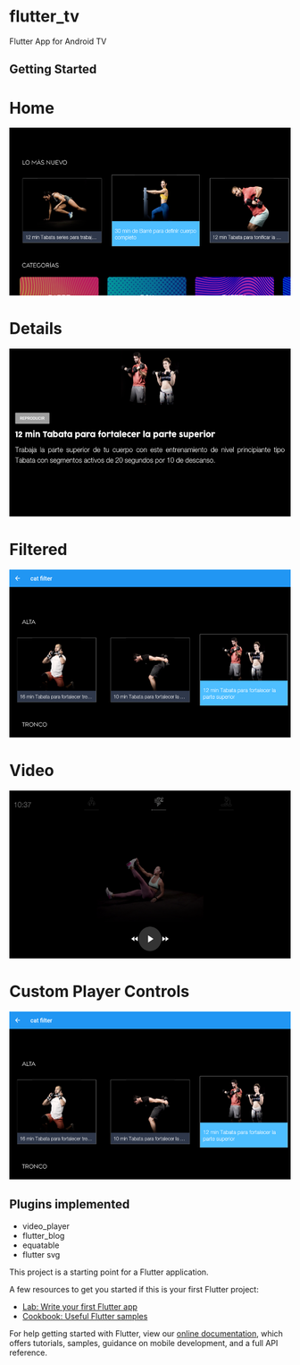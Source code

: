 # flutter_tv

Flutter App for Android TV

## Getting Started
<h1>Home</h1>
<img src="screenshots/1.png" height="300"/>
<h1>Details</h1>
<img src="screenshots/2.png" height="300"/>
<h1>Filtered</h1>
<img src="screenshots/3.png" height="300"/>
<h1>Video</h1>
<img src="screenshots/4.png" height="300"/>
<h1>Custom Player Controls</h1>
<img src="screenshots/3.png" height="300"/>

## Plugins implemented
<ul>
	<li>video_player</li>
	<li>flutter_blog</li>
	<li>equatable</li>
	<li>flutter svg</li>
</ul>

This project is a starting point for a Flutter application.

A few resources to get you started if this is your first Flutter project:

- [Lab: Write your first Flutter app](https://flutter.dev/docs/get-started/codelab)
- [Cookbook: Useful Flutter samples](https://flutter.dev/docs/cookbook)

For help getting started with Flutter, view our
[online documentation](https://flutter.dev/docs), which offers tutorials,
samples, guidance on mobile development, and a full API reference.
